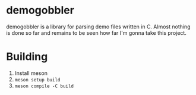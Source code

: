 # demogobbler
demogobbler is a library for parsing demo files written in C. Almost nothing is done so far and remains to be seen how far I'm gonna take this project.

# Building
1. Install meson
2. `meson setup build`
3. `meson compile -C build`
